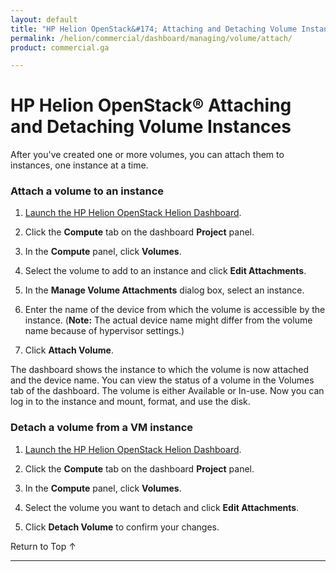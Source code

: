 ```yaml
---
layout: default
title: "HP Helion OpenStack&#174; Attaching and Detaching Volume Instances"
permalink: /helion/commercial/dashboard/managing/volume/attach/
product: commercial.ga

---
```

<!--UNDER REVISION-->

<script>

function PageRefresh {
onLoad="window.refresh"
}

PageRefresh();

</script>

<!--
<p style="font-size: small;"> <a href="/helion/commercial/ga1/install/">&#9664; PREV</a> | <a href="/helion/commercial/ga1/install-overview/">&#9650; UP</a> | <a href="/helion/commercial/ga1/">NEXT &#9654;</a> 
-->

# HP Helion OpenStack&#174; Attaching and Detaching Volume Instances

After you've created one or more volumes, you can attach them to instances, one instance at a time.

### Attach a volume to an instance ###

1. [Launch the HP Helion OpenStack Helion Dashboard](/helion/openstack/dashboard/login/).

2. Click the **Compute** tab on the dashboard **Project** panel.

3. In the **Compute** panel, click **Volumes**.

4. Select the volume to add to an instance and click **Edit Attachments**.

5. In the **Manage Volume Attachments** dialog box, select an instance.

6. Enter the name of the device from which the volume is accessible by the instance. (**Note:** The actual device name might differ from the volume name because of hypervisor settings.)

7. Click **Attach Volume**.

The dashboard shows the instance to which the volume is now attached and the device name. You can view the status of a volume in the Volumes tab of the dashboard. The volume is either Available or In-use. Now you can log in to the instance and mount, format, and use the disk.

### Detach a volume from a VM instance ###

1. [Launch the HP Helion OpenStack Helion Dashboard](/helion/openstack/dashboard/login/).

2. Click the **Compute** tab on the dashboard **Project** panel.

3. In the **Compute** panel, click **Volumes**.

4. Select the volume you want to detach and click **Edit Attachments**.

5. Click **Detach Volume** to confirm your changes.

<p><a href="#top" style="padding:14px 0px 14px 0px; text-decoration: none;"> Return to Top &#8593; </a>


----
